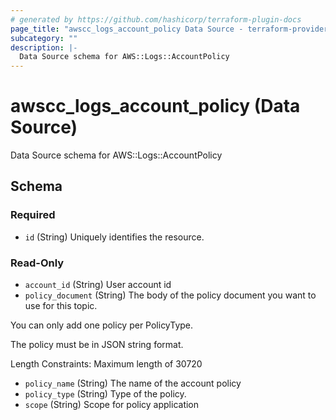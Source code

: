 ```yaml
---
# generated by https://github.com/hashicorp/terraform-plugin-docs
page_title: "awscc_logs_account_policy Data Source - terraform-provider-awscc"
subcategory: ""
description: |-
  Data Source schema for AWS::Logs::AccountPolicy
---
```


# awscc_logs_account_policy (Data Source)

Data Source schema for AWS::Logs::AccountPolicy



<!-- schema generated by tfplugindocs -->
## Schema

### Required

- `id` (String) Uniquely identifies the resource.

### Read-Only

- `account_id` (String) User account id
- `policy_document` (String) The body of the policy document you want to use for this topic.

You can only add one policy per PolicyType.

The policy must be in JSON string format.

Length Constraints: Maximum length of 30720
- `policy_name` (String) The name of the account policy
- `policy_type` (String) Type of the policy.
- `scope` (String) Scope for policy application
